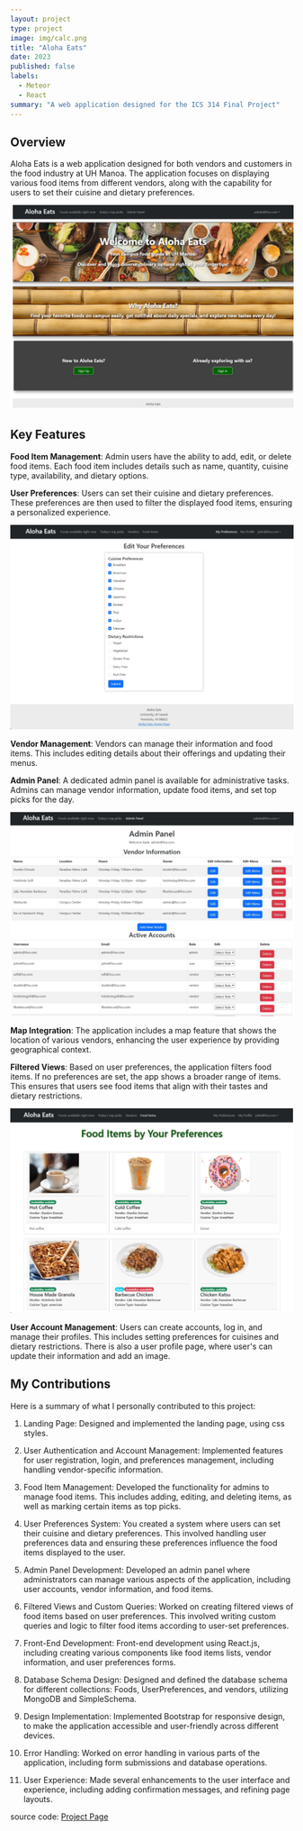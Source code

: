 ```yaml
---
layout: project
type: project
image: img/calc.png
title: "Aloha Eats"
date: 2023
published: false
labels:
  - Meteor
  - React
summary: "A web application designed for the ICS 314 Final Project"
---
```

## Overview
Aloha Eats is a web application designed for both vendors and customers in the food industry at UH Manoa. The application focuses on displaying various food items from different vendors, along with the capability for users to set their cuisine and dietary preferences. 

<img class="img-threshold" src="../img/alohahome.png">

## Key Features
**Food Item Management**: Admin users have the ability to add, edit, or delete food items. Each food item includes details such as name, quantity, cuisine type, availability, and dietary options.

**User Preferences**: Users can set their cuisine and dietary preferences. These preferences are then used to filter the displayed food items, ensuring a personalized experience.

<img class="img-threshold" src="../img/editprefs.png">

**Vendor Management**: Vendors can manage their information and food items. This includes editing details about their offerings and updating their menus.

**Admin Panel**: A dedicated admin panel is available for administrative tasks. Admins can manage vendor information, update food items, and set top picks for the day.

<img class="img-threshold" src="../img/adminpanel.png">

**Map Integration**: The application includes a map feature that shows the location of various vendors, enhancing the user experience by providing geographical context.

**Filtered Views**: Based on user preferences, the application filters food items. If no preferences are set, the app shows a broader range of items. This ensures that users see food items that align with their tastes and dietary restrictions.

<img class="img-threshold" src="../img/bypreferences.png">


**User Account Management**: Users can create accounts, log in, and manage their profiles. This includes setting preferences for cuisines and dietary restrictions. There is also a user profile page, where user's can update their information and add an image. 

## My Contributions
Here is a summary of what I personally contributed to this project:
1. Landing Page: Designed and implemented the landing page, using css styles.
   
2. User Authentication and Account Management: Implemented features for user registration, login, and preferences management, including handling vendor-specific information.

3. Food Item Management: Developed the functionality for admins to manage food items. This includes adding, editing, and deleting items, as well as marking certain items as top picks.

4. User Preferences System: You created a system where users can set their cuisine and dietary preferences. This involved handling user preferences data and ensuring these preferences influence the food items displayed to the user.

5. Admin Panel Development: Developed an admin panel where administrators can manage various aspects of the application, including user accounts, vendor information, and food items.

6. Filtered Views and Custom Queries: Worked on creating filtered views of food items based on user preferences. This involved writing custom queries and logic to filter food items according to user-set preferences.

7. Front-End Development: Front-end development using React.js, including creating various components like food items lists, vendor information, and user preferences forms.

8. Database Schema Design: Designed and defined the database schema for different collections: Foods, UserPreferences, and vendors, utilizing MongoDB and SimpleSchema.

9. Design Implementation: Implemented Bootstrap for responsive design, to make the application accessible and user-friendly across different devices.

10. Error Handling: Worked on error handling in various parts of the application, including form submissions and database operations.

11. User Experience: Made several enhancements to the user interface and experience, including adding confirmation messages, and refining page layouts.

source code: <a href="https://github.com/ManoaMunchies"><i class="large github icon "></i>Project Page</a>
